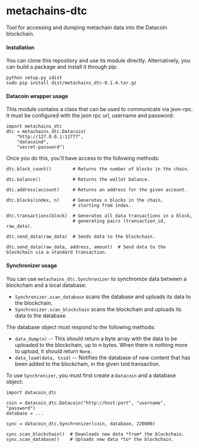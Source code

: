 metachains-dtc
==============

Tool for accessing and dumping metachain data into the Datacoin blockchain.


#### Installation

You can clone this repository and use its module directly. Alternatively, you
can build a package and install it through pip:

    python setup.py sdist
    sudo pip install dist/metachains_dtc-0.1.4.tar.gz

#### Datacoin wrapper usage

This module contains a class that can be used to communicate via json-rpc.
It must be configured with the json rpc url, username and password:

    import metachains_dtc
    dtc = metachains_dtc.Datacoin(
        "http://127.0.0.1:11777",
        "datacoind",
        "secret-password")

Once you do this, you'll have access to the following methods:

    dtc.block_count()        # Returns the number of blocks in the chain.

    dtc.balance()            # Returns the wallet balance.

    dtc.address(account)     # Returns an address for the given account.

    dtc.blocks(index, n)     # Generates n blocks in the chain,
                             # starting from index.

    dtc.transactions(block)  # Generates all data transactions in a block,
                             # generating pairs (transaction_id, raw_data).

    dtc.send_data(raw_data)  # Sends data to the blockchain.

    dtc.send_data(raw_data, address, amount)  # Send data to the blockchain via a standard transaction.


#### Synchronizer usage

You can use `metachains_dtc.Synchronizer` to synchronize data between
a blockchain and a local database:

- `Synchronizer.scan_database` scans the database and uploads its data to the blockchain.
- `Synchronizer.scan_blockchain` scans the blockchain and uploads its data to the database.

The database object must respond to the following methods:

- `data_dump(n)` -- This should return a byte array with the data to be uploaded to the blockchain, up to n bytes. When there is nothing more to upload, it should return `None`.
- `data_load(data, txid)` -- Notifies the database of new content that has been added to the blockchain, in the given txid transaction.


To use `Synchronizer`, you must first create a `Datacoin` and a database object:

    import datacoin_dtc

    coin = datacoin_dtc.Datacoin("http://host:port", "username", "password")
    database = ...

    sync = datacoin_dtc.Synchronizer(coin, database, 220000)

    sync.scan_blockchain()  # Downloads new data *from* the blockchain.
    sync.scan_database()    # Uploads new data *to* the blockchain.
